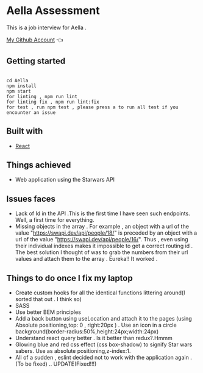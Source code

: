 # Aella Assessment

This is a job interview for Aella .

[My Github Account](https://github.com/kingebere) :point_left:

## Getting started

```

cd Aella
npm install
npm start
for linting , npm run lint
for linting fix , npm run lint:fix
for test , run npm test , please press a to run all test if you encounter an issue

```

## Built with

- [React](https://reactjs.org/)

## Things achieved

- Web application using the Starwars API

## Issues faces

- Lack of Id in the API .This is the first time I have seen such endpoints. Well, a first time for everything.
- Missing objects in the array . For example , an object with a url of the value "https://swapi.dev/api/people/18/" is preceded by an object with a url of the value "https://swapi.dev/api/people/16/". Thus , even using their individual indexes makes it impossible to get a correct routing id . The best solution I thought of was to grab the numbers from their url values and attach them to the array . Eureka!! It worked .

## Things to do once I fix my laptop

- Create custom hooks for all the identical functions littering around(I sorted that out . I think so)
- SASS
- Use better BEM principles
- Add a back button using useLocation and attach it to the pages (using Absolute positioning,top: 0 , right:20px ) . Use an icon in a circle background(border-radius:50%,height:24px;width:24px)
- Understand react query better . Is it better than redux?.Hmmm
- Glowing blue and red css effect (css box-shadow) to signify Star wars sabers. Use as absolute positioning,z-index:1.
- All of a sudden , eslint decided not to work with the application again . (To be fixed) .. UPDATE(Fixed!!!)
